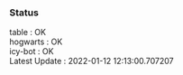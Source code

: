 ### Status


table : OK  
hogwarts : OK  
icy-bot : OK  
Latest Update : 2022-01-12 12:13:00.707207
